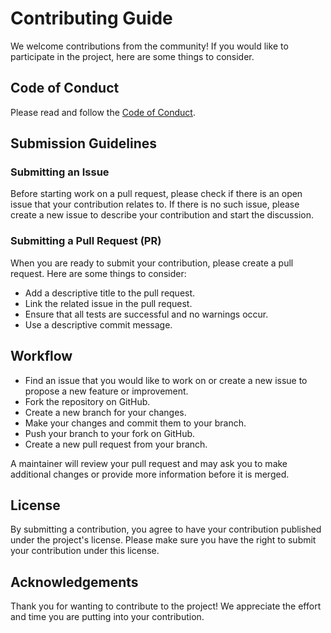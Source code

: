 # Contributing Guide
We welcome contributions from the community! 
If you would like to participate in the project, here are some things to consider.

## Code of Conduct
Please read and follow the [Code of Conduct](./CODE_OF_CONDUCT.md).

## Submission Guidelines

###  Submitting an Issue
Before starting work on a pull request, please check if there is an open issue that your contribution relates to. 
If there is no such issue, please create a new issue to describe your contribution and start the discussion.

### Submitting a Pull Request (PR)
When you are ready to submit your contribution, please create a pull request.
Here are some things to consider:

- Add a descriptive title to the pull request.
- Link the related issue in the pull request.
- Ensure that all tests are successful and no warnings occur.
- Use a descriptive commit message.

## Workflow

- Find an issue that you would like to work on or create a new issue to propose a new feature or improvement.
- Fork the repository on GitHub.
- Create a new branch for your changes.
- Make your changes and commit them to your branch.
- Push your branch to your fork on GitHub.
- Create a new pull request from your branch.

A maintainer will review your pull request and may ask you to make additional changes
or provide more information before it is merged.

## License
By submitting a contribution, you agree to have your contribution published under the project's license. 
Please make sure you have the right to submit your contribution under this license.

## Acknowledgements
Thank you for wanting to contribute to the project! We appreciate the effort and time you are putting into your contribution.